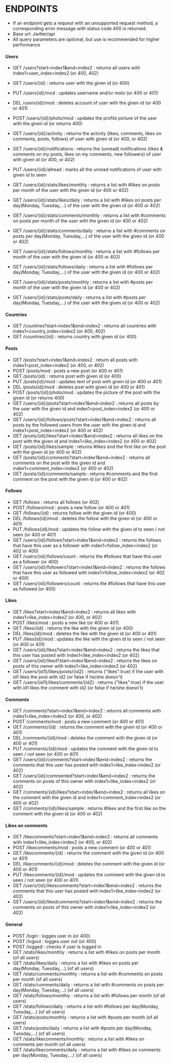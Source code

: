 # ENDPOINTS

* If an endpoint gets a request with an unsupported request method, a corresponding error message with status code 400 is returned. 
* Base url: Jwitter/api
* All query parameters are optional, but use is recommended for higher performance

#### Users
* GET   /users?start=index1&end=index2              :       returns all users with index1<user_index<index2 (or 400, 402)
* GET   /users/{id}                                 :       returns user with the given id (or 400) 
* PUT   /users{id}/mod                                 :       updates username and/or moto (or 400 or 401) 
* DEL   /users{id}/mod                                 :       deletes account of user with the given id (or 400 or 401) 

* POST  /users/{id}/photo/mod                       : updates the profile picture of the user with the given id (or returns 400)
* GET   /users/{id}/activity                            :       returns the activity (likes, comments, likes on comments, posts, follows) of user with given id (or 400, or 402)
* GET   /users/{id}/notifications                       :       returns the (unread) notifications (likes & comments on my posts, likes on my comments, new followers) of user with given id (or 400, or 402)
* PUT   /users/{id}/allread                             :       marks all the unread notifications of user with given id to seen
* GET   /users/{id}/stats/likes/monthly                             :       returns a list with #likes on posts per month of the user with the given id (or 400 or 402)
* GET   /users/{id}/stats/likes/daily                               :       returns a list with #likes on posts per day(Monday, Tuesday,...) of the user with the given id (or 400 or 402)
* GET   /users/{id}/stats/comments/monthly                          :       returns a list with #comments on  posts per month of the user with the given id (or 400 or 402)
* GET   /users/{id}/stats/comments/daily                            :       returns a list with #comments on  posts per day(Monday, Tuesday,...) of the user with the given id (or 400 or 402)
* GET   /users/{id}/stats/follows/monthly                           :       returns a list with #follows per month of the user with the given id (or 400 or 402)
* GET   /users/{id}/stats/follows/daily                             :       returns a list with #follows per day(Monday, Tuesday,...) of the user with the given id (or 400 or 402)
* GET   /users/{id}/stats/posts/monthly                             :       returns a list with #posts per month of the user with the given id (or 400 or 402)
* GET   /users/{id}/stats/posts/daily                               :       returns a list with #posts per day(Monday, Tuesday,...) of the user with the given id (or 400 or 402)

#### Countries
* GET   /countries?start=index1&end=index2          :       returns all countries with index1<country_index<index2 (or 400, 402)
* GET   /countries/{id}                             :       returns country with given id (or 400)   

#### Posts
* GET   /posts?start=index1&end=index2                      :       return all posts with index1<post_index<index2 (or 400, or 402)
* POST  /posts/mod                                              :       posts a new post (or 400 or 401)
* GET   /posts/{id}                                         :       returns post with given id (or 400)
* PUT   /posts{id}/mod                                         :       updates text of post with given id (or 400 or 401)
* DEL   /posts{id}/mod                                         :       deletes post with given id (or 400 or 401)
* POST  /posts/{id}/photo/mod                       : updates the picture of the post with the given id (or returns 400)
* GET   /users/{id}/posts?start=index1&end=index2           :       returns all posts by the user with the given id and index1<post_index<index2 (or 400 or 402)
* GET   /users/{id}/follows/posts?start=index1&end=index2   :       returns all posts by the followed users from the user with the given id and index1<post_index<index2 (or 400 or 402)
* GET   /posts/{id}/likes?start=index1&end=index2   :       returns all likes on the post with the given id and index1<like_index<index2 (or 400 or 402)
* GET   /posts/{id}/likes/sample                    :       returns #likes and the first like on the post with the given id (or 400 or 402)
* GET   /posts/{id}/comments?start=index1&end=index2   :       returns all comments on the post with the given id and index1<comment_index<index2 (or 400 or 402)
* GET   /posts/{id}/comments/sample                    :       returns #comments and the first comment on the post with the given id (or 400 or 402)


#### Follows
* GET   /follows                                      :       returns all follows (or 402)
* POST  /follows/mod                                   :       posts a new follow (or 400 or 401)
* GET   /follows/{id}                                 :       returns follow with the given id (or 400)
* DEL   /follows{id}/mod                                 :       deletes the follow with the given id (or 400 or 401)
* PUT   /follows{id}/mod                                 :       updates the follow with the given id to seen / not seen (or 400 or 401)
* GET   /users/{id}/follows?start=index1&end=index2   :       returns the follows that have this user as a follower with index1<follow_index<index2 (or 402 or 400)
* GET   /users/{id}/follows/count                     :       returns the #follows that have this user as a follower (or 400)
* GET   /users/{id}/followers?start=index1&end=index2 :       returns the follows that have this user as followed with index1<follow_index<index2 (or 402 or 400)
* GET   /users/{id}/followers/count                     :       returns the #follows that have this user as followed (or 400)

#### Likes
* GET   /likes?start=index1&end=index2              :       returns all likes with index1<like_index<index2 (or 400, or 402)
* POST  /likes/mod                                   :       posts a new like (or 400 or 401)
* GET   /likes/{id}                                 :       returns the like with the given id (or 400)
* DEL   /likes{id}/mod                                 :       deletes the like with the given id (or 400 or 401)
* PUT   /likes{id}/mod                                 :       updates the like with the given id to seen / not seen (or 400 or 401)
* GET   /users/{id}/likes?start=index1&end=index2   :       returns the likes that this user has posted with index1<like_index<index2 (or 402)
* GET   /users/{id}/liked?start=index1&end=index2   :       returns the likes on posts of this owner with index1<like_index<index2 (or 402)
* GET   /users/{id1}/likes/posts/{id2}                :       returns {"likes":true} if the user with id1 likes the post with id2 (or false if he/she doesn't)
* GET   /users/{id1}/likes/comments/{id2}                :       returns {"likes":true} if the user with id1 likes the comment with id2 (or false if he/she doesn't)

#### Comments
* GET   /comments?start=index1&end=index2              :       returns all comments with index1<like_index<index2 (or 400, or 402)
* POST  /comments/mod                                   :       posts a new comment (or 400 or 401)
* GET   /comments/{id}                                 :       returns the comment with the given id (or 400 or 401)
* DEL   /comments/{id}/mod                                 :       deletes the comment with the given id (or 400 or 401)
* PUT   /comments/{id}/mod                                 :       updates the comment with the given id to seen / not seen (or 400 or 401)
* GET   /users/{id}/comments?start=index1&end=index2   :       returns the comments that this user has posted with index1<like_index<index2 (or 402)
* GET   /users/{id}/commented?start=index1&end=index2  :       returns the comments on posts of this owner with index1<like_index<index2 (or 402)
* GET   /comments/{id}/likes?start=index1&end=index2   :       returns all likes on the comment with the given id and index1<comment_index<index2 (or 400 or 402)
* GET   /comments/{id}/likes/sample                    :       returns #likes and the first like on the comment with the given id (or 400 or 402)

#### Likes on comments
* GET   /likecomments?start=index1&end=index2              :       returns all comments with index1<like_index<index2 (or 400, or 402)
* POST  /likecomments/mod                                   :       posts a new comment (or 400 or 401)
* GET   /likecomments/{id}                                 :       returns the comment with the given id (or 400 or 401)
* DEL   /likecomments/{id}/mod                                 :       deletes the comment with the given id (or 400 or 401)
* PUT   /likecomments/{id}/mod                                 :       updates the comment with the given id to seen / not seen (or 400 or 401)
* GET   /users/{id}/likescomments?start=index1&end=index2   :       returns the comments that this user has posted with index1<like_index<index2 (or 402)
* GET   /users/{id}/likedcomments?start=index1&end=index2  :       returns the comments on posts of this owner with index1<like_index<index2 (or 402)

#### General
* POST  /login                                           :       logges user in (or 400)
* POST  /logout                                          :       logges user out (or 400)
* POST  /logged                                          :       checks if user is logged in 
* GET   /stats/likes/monthly                             :       returns a list with #likes on posts per month (of all users)
* GET   /stats/likes/daily                               :       returns a list with #likes on posts per day(Monday, Tuesday,...) (of all users)
* GET   /stats/comments/monthly                          :       returns a list with #comments on  posts per month (of all users)
* GET   /stats/comments/daily                            :       returns a list with #comments on  posts per day(Monday, Tuesday,...) (of all users)
* GET   /stats/follows/monthly                           :       returns a list with #follows per month (of all users)
* GET   /stats/follows/daily                             :       returns a list with #follows per day(Monday, Tuesday,...) (of all users)
* GET   /stats/posts/monthly                             :       returns a list with #posts per month (of all users)
* GET   /stats/posts/daily                               :       returns a list with #posts per day(Monday, Tuesday,...) (of all users)
* GET   /stats/likecomments/monthly                      :       returns a list with #likes on comments per month (of all users)
* GET   /stats/likecomments/daily                        :       returns a list with #likes on comments per day(Monday, Tuesday,...) (of all users)